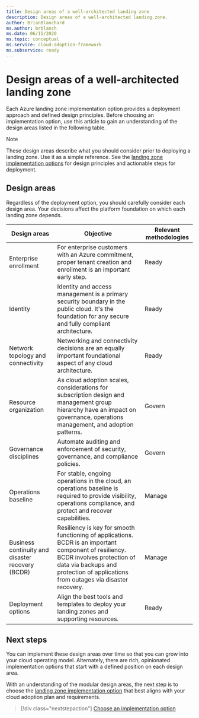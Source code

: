 ```yaml
---
title: Design areas of a well-architected landing zone
description: Design areas of a well-architected landing zone.
author: BrianBlanchard
ms.author: brblanch
ms.date: 06/15/2020
ms.topic: conceptual
ms.service: cloud-adoption-framework
ms.subservice: ready
---
```


<!-- TODO: Refactor terms: "design area", "well-architected" -->

# Design areas of a well-architected landing zone

Each Azure landing zone implementation option provides a deployment approach and defined design principles. Before choosing an implementation option, use this article to gain an understanding of the design areas listed in the following table.

> [!NOTE]
> These design areas describe what you should consider prior to deploying a landing zone. Use it as a simple reference. See the [landing zone implementation options](./implementation-options.md) for design principles and actionable steps for deployment.  

## Design areas

Regardless of the deployment option, you should carefully consider each design area. Your decisions affect the platform foundation on which each landing zone depends.

| Design areas | Objective  | Relevant methodologies |
|---|---|---|
| Enterprise enrollment | For enterprise customers with an Azure commitment, proper tenant creation and enrollment is an important early step. | Ready |
| Identity | Identity and access management is a primary security boundary in the public cloud. It's the foundation for any secure and fully compliant architecture. | Ready |
| Network topology and connectivity | Networking and connectivity decisions are an equally important foundational aspect of any cloud architecture. | Ready |
| Resource organization | As cloud adoption scales, considerations for subscription design and management group hierarchy have an impact on governance, operations management, and adoption patterns. | Govern |
| Governance disciplines | Automate auditing and enforcement of security, governance, and compliance policies. | Govern |
| Operations baseline | For stable, ongoing operations in the cloud, an operations baseline is required to provide visibility, operations compliance, and protect and recover capabilities. | Manage |
| Business continuity and disaster recovery (BCDR) | Resiliency is key for smooth functioning of applications. BCDR is an important component of resiliency. BCDR involves protection of data via backups and protection of applications from outages via disaster recovery. | Manage |
| Deployment options | Align the best tools and templates to deploy your landing zones and supporting resources. | Ready |

## Next steps

You can implement these design areas over time so that you can grow into your cloud operating model. Alternately, there are rich, opinionated implementation options that start with a defined position on each design area.

With an understanding of the modular design areas, the next step is to choose the [landing zone implementation option](./implementation-options.md) that best aligns with your cloud adoption plan and requirements.

> [!div class="nextstepaction"]
> [Choose an implementation option](./implementation-options.md)
